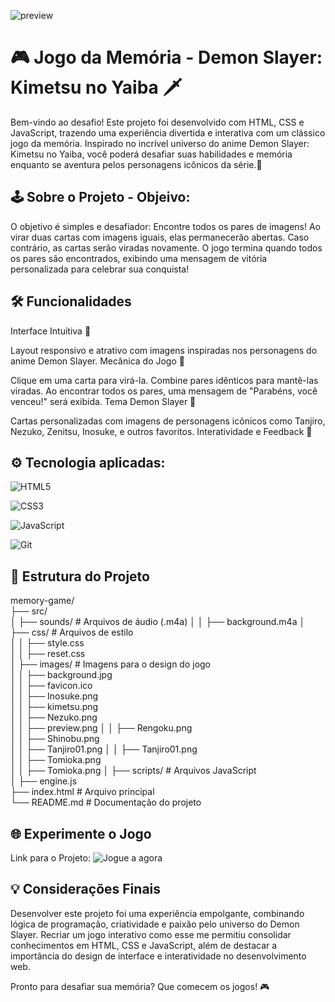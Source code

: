 ![preview](https://github.com/user-attachments/assets/f0123d8e-de04-463c-afb6-7409df50ba03)

# 🎮 Jogo da Memória - Demon Slayer: Kimetsu no Yaiba 🗡️

Bem-vindo ao desafio! Este projeto foi desenvolvido com HTML, CSS e JavaScript, trazendo uma experiência divertida e interativa com um clássico jogo da memória. Inspirado no incrível universo do anime Demon Slayer: Kimetsu no Yaiba, você poderá desafiar suas habilidades e memória enquanto se aventura pelos personagens icônicos da série.🚀

## 🕹️ Sobre o Projeto - Objeivo:

O objetivo é simples e desafiador:
Encontre todos os pares de imagens!
Ao virar duas cartas com imagens iguais, elas permanecerão abertas. Caso contrário, as cartas serão viradas novamente. O jogo termina quando todos os pares são encontrados, exibindo uma mensagem de vitória personalizada para celebrar sua conquista!

## 🛠️ Funcionalidades

Interface Intuitiva 📸

Layout responsivo e atrativo com imagens inspiradas nos personagens do anime Demon Slayer.
Mecânica do Jogo 🧩

Clique em uma carta para virá-la.
Combine pares idênticos para mantê-las viradas.
Ao encontrar todos os pares, uma mensagem de "Parabéns, você venceu!" será exibida.
Tema Demon Slayer 🌸

Cartas personalizadas com imagens de personagens icônicos como Tanjiro, Nezuko, Zenitsu, Inosuke, e outros favoritos.
Interatividade e Feedback 🚀

## ⚙️ Tecnologia aplicadas:

![HTML5](https://img.shields.io/badge/HTML5-E34F26?style=for-the-badge&logo=html5&logoColor=white)

![CSS3](https://img.shields.io/badge/CSS3-1572B6?style=for-the-badge&logo=css3&logoColor=white)

![JavaScript](https://img.shields.io/badge/javascript-%23323330.svg?style=for-the-badge&logo=javascript&logoColor=%23F7DF1E)

![Git](https://img.shields.io/badge/GIT-E44C30?style=for-the-badge&logo=git&logoColor=white)

## 🎨 Estrutura do Projeto

memory-game/  
├── src/  
│ ├── sounds/ # Arquivos de áudio (.m4a)
│ │ ├── background.m4a
│ ├── css/ # Arquivos de estilo  
│ │ ├── style.css  
│ │ ├── reset.css  
│ ├── images/ # Imagens para o design do jogo  
│ │ ├── background.jpg  
│ │ ├── favicon.ico  
│ │ ├── Inosuke.png  
│ │ ├── kimetsu.png  
│ │ ├── Nezuko.png  
│ │ ├── preview.png
│ │ ├── Rengoku.png  
│ │ ├── Shinobu.png  
│ │ ├── Tanjiro01.png
│ │ ├── Tanjiro01.png  
│ │ ├── Tomioka.png  
│ │ ├── Tomioka.png
│ ├── scripts/ # Arquivos JavaScript  
│ ├── engine.js  
├── index.html # Arquivo principal  
└── README.md # Documentação do projeto

## 🌐 Experimente o Jogo

Link para o Projeto: ![Jogue a agora](https://ricardomarques28.github.io/memory-game/)

## 💡 Considerações Finais

Desenvolver este projeto foi uma experiência empolgante, combinando lógica de programação, criatividade e paixão pelo universo do Demon Slayer. Recriar um jogo interativo como esse me permitiu consolidar conhecimentos em HTML, CSS e JavaScript, além de destacar a importância do design de interface e interatividade no desenvolvimento web.

Pronto para desafiar sua memória? Que comecem os jogos! 🎮
